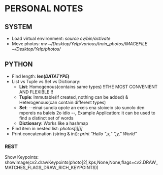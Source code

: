 # PERSONAL NOTES

## SYSTEM
* Load virtual environment: _source cv/bin/activate_
* Move photos: _mv ~/Desktop/Yelp/various/train_photos/IMAGEFILE ~/Desktop/Yelp/photos/_

## PYTHON
* Find length: __len(*DATATYPE*)__
* List vs Tuple vs Set vs Dictionary: 
  * __List__: Homogenous(contains same types)	!!THE MOST CONVENIENT AND FLEXIBLE !!
  * __Tuple__: Immutable(if created, nothing can be added) & Heterogenous(can contain different types)
  * __Set__: --einai sunola opote an exeis ena stoixeio sto sunolo den mporeis na baleis 2o idio --, Example Application: it can be used to find a distinct set of words
  * __Dictionary__: Works like a hashmap
* Find item in nested list: _photos[i][j]_
* Print concatenation (string & int): _print "Hello ",x," ",y," World"_

### REST
Show Keypoints: showimage(cv2.drawKeypoints(photo[2],kps,None,None,flags=cv2.DRAW_MATCHES_FLAGS_DRAW_RICH_KEYPOINTS))
